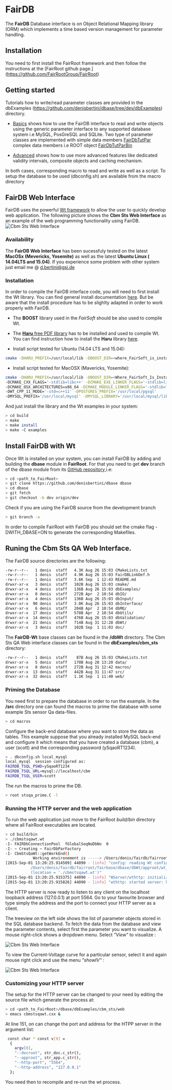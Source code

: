 FairDB
========

The **FairDB** Database interface is on Object Relational Mapping library
(ORM) which implements a time based version management for parameter handling.


## Installation

You need to first install the FairRoot framework and then follow the
instructions at the
[FairRoot github page.] (https://github.com/FairRootGroup/FairRoot)

## Getting started

Tutorials how to write/read parameter classes are provided in the
dbExamples (https://github.com/denisbertini/dbase/tree/dev/dbExamples)
directory.

* [Basics](https://github.com/denisbertini/dbase/tree/dev/dbExamples/basics)
shows how to use the FairDB interface to read and write objects using the generic parameter interface to any supported
database system i.e MySQL, PosGreSQL and SQLite.
Two type of parameter classes are implemented with
simple data members [FairDbTutPar](https://github.com/denisbertini/dbase/blob/dev/dbExamples/basics/src/FairDbTutPar.h)
complex data members i.e ROOT object [FairDbTutParBin](https://github.com/denisbertini/dbase/blob/dev/dbExamples/basics/src/FairDbTutPar.h)

* [Advanced](https://github.com/denisbertini/dbase/tree/dev/dbExamples/advanced)
  shows how to use more advanced features like dedicated validity intervals, composite objects and caching mechanism.

In both cases, corresponding macro to read and write as well as a script. To setup the database to be used (dbconfig.sh) are available from the macro directory


## FairDB Web Interface
FairDB uses the powerful [Wt framework](htpp://www.webtoolkit.eu/wt) to allow the user to
quickly develop web application.
The following picture  shows the **Cbm Sts Web Interface** as  an example of the web programming functionality using FairDB.
![Cbm Sts Web Interface](/doc/stsqaweb.png)

### Availability
The **FairDB Web Interface** has been sucessfuly tested on the latest **MacOSx (Mevericks, Yosemite)** as well as the latest **Ubuntu Linux ( 14.04LTS and 15.04)**.
If you experience some problem with other system just email me @ <d.bertini@gsi.de>

### Installation
In order to compile the FairDB interface code, you will need to first install the Wt library.
You can find general install documentation [here](http://http://redmine.emweb.be/projects/1/wiki/Installing_Wt_on_Ubuntu).
But be aware that the install procedure has to be slighlty adapted in order to work properly with
FairDB.

* The **BOOST** library used in the *FairSoft* should be also used to compile Wt.
* The [**Haru** free PDF library](http:://libharu.org) has to be installed and used to compile Wt. You can
find instruction how to install the **Haru** library [here](http:://libharu.org).



* Install script tested for Ubuntu (14.04 LTS and 15.04):
```bash
cmake -DHARU_PREFIX=/usr/local/lib -DBOOST_DIR=<where_FairSoft_is_installed> <path_to_Wt_source>
```

* Install script tested for MacOSX (Mavericks, Yosemite):
```bash
cmake -DHARU_PREFIX=/usr/local/lib -DBOOST_DIR=<Where_FairSoft_Is_Installed>
-DCMAKE_CXX_FLAGS='-stdlib=libc++' -DCMAKE_EXE_LINKER_FLAGS='-stdlib=libc++'
-DCMAKE_OSX_ARCHITECTURES=x86_64 -DCMAKE_MODULE_LINKER_FLAGS='-stdlib=libc++'
-DWT_CPP_11_MODE='-std=c++11' -DPOSTGRES_PREFIX='/usr/local/pgsql'
-DMYSQL_PREFIX='/usr/local/mysql' -DMYSQL_LIBRARY='/usr/local/mysql/lib' <path_to_wt_source>
```

And just install the library and the Wt examples in your system:

```bash
> cd build
> make
> make install
> make -C examples
```

## Install FairDB with Wt
Once Wt is installed on your system, you can install FairDB by adding and building
the **dbase** module in **FairRoot**.
For that you need to get **dev** branch of the dbase module from its
[GitHub repository ](https://github.com/denisbertini/dbase) i.e:

```bash
> cd <path_to_FairRoot>
> git clone https://github.com/denisbertini/dbase dbase
> cd dbase
> git fetch
> git checkout -b dev origin/dev
```

Check if you are using the FairDB source from the
development branch

```bash
> git branch -a
```

In order to compile FairRoot with FairDB you should set the cmake flag
-DWITH_DBASE=ON to generate the corresponding Makefiles.


## Runing the Cbm Sts QA Web Interface.

The FairDB source directories are the following:

```bash
-rw-r--r--   1 denis  staff   4.3K Aug 26 15:03 CMakeLists.txt
-rw-r--r--   1 denis  staff   4.9K Aug 26 15:03 FairDBLinkDef.h
-rw-r--r--   1 denis  staff   3.6K Sep  1 12:43 README.md
drwxr-xr-x   3 denis  staff   102B Aug 26 15:03 cmake/
drwxr-xr-x   4 denis  staff   136B Aug 26 15:03 dbExamples/
drwxr-xr-x   8 denis  staff   272B Apr  2 10:54 dbIO/
drwxr-xr-x   4 denis  staff   136B Aug 26 15:03 dbInput/
drwxr-xr-x  90 denis  staff   3.0K Aug 26 15:03 dbInterface/
drwxr-xr-x   6 denis  staff   204B Apr  2 10:54 dbMQ/
drwxr-xr-x  17 denis  staff   578B Apr  2 10:54 dbUtils/
drwxr-xr-x  14 denis  staff   476B Aug 26 15:03 dbValidation/
drwxr-xr-x  21 denis  staff   714B Aug 31 12:28 dbWt/
drwxr-xr-x   3 denis  staff   102B Sep  1 11:03 doc/
```

The **FairDB-Wt** base classes  can be found in the **/dbWt** directory.
The Cbm Sts QA Web interface classes can be found in the **dbExamples/cbm_sts** directory:

```bash
-rw-r--r--   1 denis  staff    87B Aug 26 15:03 CMakeLists.txt
drwxr-xr-x   5 denis  staff   170B Aug 28 13:20 data/
drwxr-xr-x   8 denis  staff   272B Aug 31 12:42 macros/
drwxr-xr-x  13 denis  staff   442B Aug 31 11:47 src/
drwxr-xr-x  32 denis  staff   1.1K Sep  1 11:40 web/
```

### Priming the Database
You need first to prepare the database in order to run the example.
In the **/src** directory one can found the macros to prime the database with some example
Sts sensor Qa data-files.
```bash
> cd macros
```
Configure the back-end database where you want to store the data as tables. This example
suppose that you  already installed MySQL back-end and configure it which means that
you have created a database (cbm),  a user (scott) and the corresponding password (ySqaoRT1234).

```bash
> . dbconfig.sh local_mysql
local_mysql  session configured as:
FAIRDB_TSQL_PSWD=ySqaoRT1234
FAIRDB_TSQL_URL=mysql://localhost/cbm
FAIRDB_TSQL_USER=scott
```
The run the  macros to prime the DB.
```bash
> root stsqa_prime.C -l
 ```

### Running the HTTP server and the web application
To run the web application just move to the FairRoot *build/bin* directory where all FairRoot
executables are located.

```bash
> cd build/bin
> ./cbmstsqawt.wt
-I- FAIRDbConnectionPool  fGlobalSeqNoDbNo  0
-I- ~ Creating ~ FairDbParFactory
-I- CbmStsQaWt::getWorkEnd()
            Working environement is -----> /Users/denis/fairdb/fairroot/fairbase/
[2015-Sep-01 13:20:25.914509] 44090 - [info] "config: reading Wt config file:
           /Users/denis/fairdb/fairroot/fairbase/dbase/dbWt/approot/wt_config.xml
           (location = './cbmstsqawt.wt')"
[2015-Sep-01 13:20:25.915375] 44090 - [info] "WServer/wthttp: initializing built-in wthttpd"
[2015-Sep-01 13:20:25.915826] 44090 - [info] "wthttp: started server: http://127.0.0.1:5564"
 ```
The HTTP server is now ready to listen to any client on the localhost loopback address
(127.0.0.1) at port 5564.
Go to your favourite browser and type simply the address and the port to connect
your HTTP server as a client.

The treeview on the left side shows the list of parameter objects stored
in the SQL database backend. To fetch the data from the database and view the parameter
contents, select first the parameter you want to visualize. A mouse right-click shows a dropdown
menu. Select *"View"* to visualize :

![Cbm Sts Web Interface](/doc/cbmstsqa_init.png)

To view the Current-Voltage curve for a particular sensor, select it and again mouse right click
and use the menu *"showIV"* :

![Cbm Sts Web Interface](/doc/cbmstsqa_view.png)


### Customizing your HTTP server

The setup for the HTTP server can be changed to your need
by editing the source file which generate the process at:

```bash
> cd <path_to_FairRoot>/dbase/dbExamples/cbm_sts/web
> emacs cbmstsqawt.cxx &
 ```
At line 151, on can change the port and address for the HTPP server in the argument
list:

```bash
 const char * const v[9] =
  {
    argv[0],
	"--docroot", str_doc.c_str(),
	"--approot", str_app.c_str(),
    "--http-port", "5564",
    "--http-address", "127.0.0.1"
  };
 ```
You need then to recompile and re-run the wt process.
